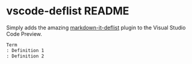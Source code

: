 # vscode-deflist README

Simply adds the amazing [markdown-it-deflist](https://github.com/GerHobbelt/markdown-it-deflist) plugin to the Visual Studio Code Preview.

``` markdown
Term
: Definition 1
: Definition 2
```
